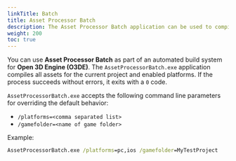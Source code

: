 ```yaml
---
linkTitle: Batch
title: Asset Processor Batch
description: The Asset Processor Batch application can be used to compile all the assets for a project on a build server.
weight: 200
toc: true
---
```


You can use **Asset Processor Batch** as part of an automated build system for **Open 3D Engine (O3DE)**. The `AssetProcessorBatch.exe` application compiles all assets for the current project and enabled platforms. If the process succeeds without errors, it exits with a `0` code.

`AssetProcessorBatch.exe` accepts the following command line parameters for overriding the default behavior:

* `/platforms=<comma separated list>`
* `/gamefolder=<name of game folder>`

Example:

```cmd
AssetProcessorBatch.exe /platforms=pc,ios /gamefolder=MyTestProject
```